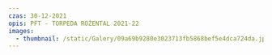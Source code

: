 ```yaml
---
czas: 30-12-2021
opis: PFT - TORPEDA ROŻENTAL 2021-22
images:
  - thumbnail: /static/Galery/09a69b9280e3023713fb5868bef5e4dca724da.jpg
---
```

